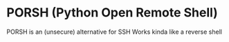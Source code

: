 # PORSH (Python Open Remote Shell)

PORSH is an (unsecure) alternative for SSH
Works kinda like a reverse shell